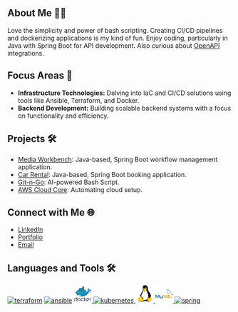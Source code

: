 ## About Me 👨‍💻

Love the simplicity and power of bash scripting. 
Creating CI/CD pipelines and dockerizing applications is my kind of fun.
Enjoy coding, particularly in Java with Spring Boot for API development. 
Also curious about [OpenAPI](https://openai.com/) integrations.



## Focus Areas 🎯

- **Infrastructure Technologies:** Delving into IaC and CI/CD solutions using tools like Ansible, Terraform, and Docker.
- **Backend Development:** Building scalable backend systems with a focus on functionality and efficiency.



## Projects 🛠️

- [Media Workbench](https://gitlab.com/mtimoxenko/media-workbench): Java-based, Spring Boot workflow management application.
- [Car Rental](https://gitlab.com/mtimoxenko/integrador): Java-based, Spring Boot booking application.
- [Git-n-Go](https://github.com/mtimoxenko/git-n-go): AI-powered Bash Script.
- [AWS Cloud Core](https://github.com/mtimoxenko/cloud-core): Automating cloud setup.



## Connect with Me 🌐

- [LinkedIn](https://www.linkedin.com/in/maximo-timochenko/)
- [Portfolio](https://stellinelab.io/)
- [Email](mailto:mtimochenko@tutanota.com)




## Languages and Tools 🛠️

<p align="left"> 
  <a href="https://www.terraform.io/" target="_blank" rel="noreferrer"><img src="https://www.vectorlogo.zone/logos/terraformio/terraformio-icon.svg" alt="terraform" width="40" height="40"/></a>
  <a href="https://www.ansible.com/" target="_blank" rel="noreferrer"><img src="https://www.vectorlogo.zone/logos/ansible/ansible-icon.svg" alt="ansible" width="40" height="40"/></a>
  <a href="https://www.docker.com/" target="_blank" rel="noreferrer"> <img src="https://raw.githubusercontent.com/devicons/devicon/master/icons/docker/docker-original-wordmark.svg" alt="docker" width="40" height="40"/> </a> 
  <a href="https://kubernetes.io" target="_blank" rel="noreferrer"> <img src="https://www.vectorlogo.zone/logos/kubernetes/kubernetes-icon.svg" alt="kubernetes" width="40" height="40"/> </a> 
  <a href="https://www.linux.org/" target="_blank" rel="noreferrer"> <img src="https://raw.githubusercontent.com/devicons/devicon/master/icons/linux/linux-original.svg" alt="linux" width="40" height="40"/> </a> 
  <a href="https://www.mysql.com/" target="_blank" rel="noreferrer"> <img src="https://raw.githubusercontent.com/devicons/devicon/master/icons/mysql/mysql-original-wordmark.svg" alt="mysql" width="40" height="40"/> </a> 
  <a href="https://spring.io/" target="_blank" rel="noreferrer"> <img src="https://www.vectorlogo.zone/logos/springio/springio-icon.svg" alt="spring" width="40" height="40"/> </a>
</p>
